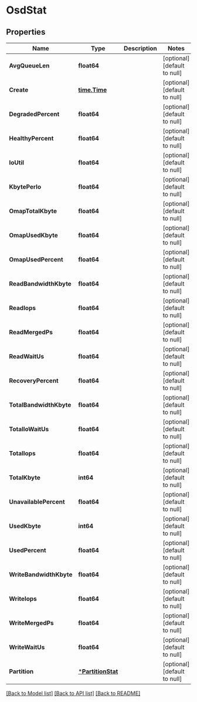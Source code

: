 # OsdStat

## Properties
Name | Type | Description | Notes
------------ | ------------- | ------------- | -------------
**AvgQueueLen** | **float64** |  | [optional] [default to null]
**Create** | [**time.Time**](time.Time.md) |  | [optional] [default to null]
**DegradedPercent** | **float64** |  | [optional] [default to null]
**HealthyPercent** | **float64** |  | [optional] [default to null]
**IoUtil** | **float64** |  | [optional] [default to null]
**KbytePerIo** | **float64** |  | [optional] [default to null]
**OmapTotalKbyte** | **float64** |  | [optional] [default to null]
**OmapUsedKbyte** | **float64** |  | [optional] [default to null]
**OmapUsedPercent** | **float64** |  | [optional] [default to null]
**ReadBandwidthKbyte** | **float64** |  | [optional] [default to null]
**ReadIops** | **float64** |  | [optional] [default to null]
**ReadMergedPs** | **float64** |  | [optional] [default to null]
**ReadWaitUs** | **float64** |  | [optional] [default to null]
**RecoveryPercent** | **float64** |  | [optional] [default to null]
**TotalBandwidthKbyte** | **float64** |  | [optional] [default to null]
**TotalIoWaitUs** | **float64** |  | [optional] [default to null]
**TotalIops** | **float64** |  | [optional] [default to null]
**TotalKbyte** | **int64** |  | [optional] [default to null]
**UnavailablePercent** | **float64** |  | [optional] [default to null]
**UsedKbyte** | **int64** |  | [optional] [default to null]
**UsedPercent** | **float64** |  | [optional] [default to null]
**WriteBandwidthKbyte** | **float64** |  | [optional] [default to null]
**WriteIops** | **float64** |  | [optional] [default to null]
**WriteMergedPs** | **float64** |  | [optional] [default to null]
**WriteWaitUs** | **float64** |  | [optional] [default to null]
**Partition** | [***PartitionStat**](PartitionStat.md) |  | [optional] [default to null]

[[Back to Model list]](../README.md#documentation-for-models) [[Back to API list]](../README.md#documentation-for-api-endpoints) [[Back to README]](../README.md)


